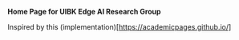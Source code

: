 **Home Page for UIBK Edge AI Research Group**

Inspired by this (implementation)[https://academicpages.github.io/]

